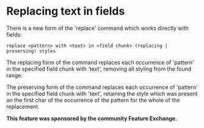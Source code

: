 # Replacing text in fields

There is a new form of the 'replace' command which works directly
with fields:

    replace <pattern> with <text> in <field chunk> (replacing | preserving) styles

The replacing form of the command replaces each occurrence of 'pattern' in
the specified field chunk with 'text', removing all styling from the found
range.

The preserving form of the command replaces each occurrence of 'pattern' in
the specified field chunk with 'text', retaining the style which was present
on the first char of the occurrence of the pattern for the whole of the
replacement.

**This feature was sponsored by the community Feature Exchange.**
